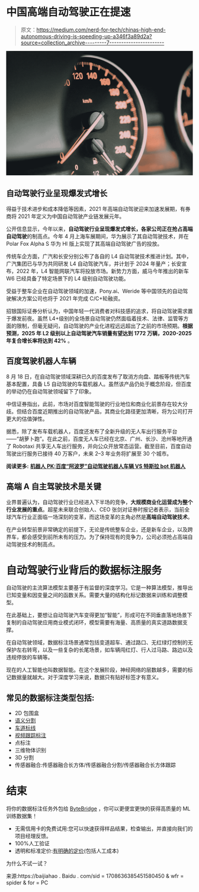 # 中国高端自动驾驶正在提速

> 原文：<https://medium.com/nerd-for-tech/chinas-high-end-autonomous-driving-is-speeding-up-a346f3a89d2a?source=collection_archive---------7----------------------->

![](img/5819fbb418dbf4b7a5280b2ed65ea745.png)

## **自动驾驶行业呈现爆发式增长**

得益于技术进步和成本降低等因素，2021 年高端自动驾驶迎来加速发展期，有券商将 2021 年定义为中国自动驾驶产业链发展元年。

公开信息显示，今年以来，**自动驾驶行业呈现爆发式增长，各家公司正在抢占高端自动驾驶**的制高点。今年 4 月上海车展期间，华为展示了其自动驾驶技术，并在 Polar Fox Alpha S 华为 HI 版上实现了其高端自动驾驶广告的投放。

传统车企方面，广汽和长安分别公布了各自的 L4 自动驾驶技术推进计划。其中，广汽集团已与华为共同研发 L4 自动驾驶汽车，并计划于 2024 年量产；长安宣布，2022 年，L4 智能网联汽车将投放市场。新势力方面，威马今年推出的新车 W6 已经具备了特定场景下的 L4 级别自动驾驶功能。

受益于整车企业在自动驾驶领域的加速，Pony.ai、Weride 等中国领先的自动驾驶解决方案公司也将于 2021 年完成 C/C+轮融资。

招银国际证券分析认为，中国年轻一代消费者对科技感的追求，将自动驾驶需求置于爆发前夜。虽然 L4+级别的全场景自动驾驶仍然面临着技术、法律、监管等方面的限制，但毫无疑问，自动驾驶的产业化进程远远超出了之前的市场预期。**根据预测，2025 年 L2 级别以上自动驾驶汽车销量有望达到 1772 万辆，2020-2025 年复合增长率将达到 42%** 。

## 百度驾驶机器人车辆

8 月 18 日，在自动驾驶领域深耕已久的百度发布了取消方向盘、踏板等传统汽车基本配置，具备 L5 自动驾驶的车载机器人。虽然该产品仍处于概念阶段，但百度的举动仍在自动驾驶领域留下了印象。

中信证券指出，此前，市场对百度智能驾驶的行业地位和商业化前景存在较大分歧。但结合百度近期推出的自动驾驶产品，其商业化路径更加清晰，将为公司打开更大的估值弹性。

据悉，除了发布车载机器人，百度还发布了全新升级的无人车出行服务平台——“胡萝卜跑”。在此之前，百度无人车已经在北京、广州、长沙、沧州等地开通了 Robotaxi 共享无人车出行服务，并向公众开放常态运营。截至目前，百度自动驾驶出行服务已接待 40 万客户，未来 2–3 年业务将扩展至 30 个城市。

**阅读更多:** [**机器人 PK:百度“阿波罗”自动驾驶机器人车辆 VS 特斯拉 bot 机器人**](https://tinyurl.com/rxzmxkb2)

## 高端 A **自主驾驶技术是关键**

业界普遍认为，自动驾驶行业已经进入下半场的竞争，**大规模商业化运营成为整个行业发展的重点**。超星未来联合创始人、CEO 张剑对证券时报记者表示，当前全球汽车行业正面临一场深刻的变革，而这场变革的主角必然是**高端自动驾驶技术**。

在产业转型前景非常确定的前提下，无论是传统整车企业，还是新车企业，以及跨界车，都会感受到前所未有的压力。为了保持现有的竞争力，公司必须抢占高端自动驾驶技术的制高点。

# 自动驾驶行业背后的数据标注服务

自动驾驶的主流算法模型主要基于有监督的深度学习。它是一种算法模型，推导出已知变量和因变量之间的函数关系。需要大量的结构化标记数据来训练和调整模型。

在此基础上，要想让自动驾驶汽车变得更加“智能”，形成可在不同垂直落地场景下复制的自动驾驶应用商业模式闭环，模型需要有海量、高质量的真实道路数据支撑。

在自动驾驶领域，数据标注场景通常包括变道超车、通过路口、无红绿灯控制的无保护左右转弯，以及一些复杂的长尾场景，如车辆闯红灯、行人过马路、路边以及违规停放的车辆等。

现在的人工智能也叫数据智能。在这个发展阶段，神经网络的层数越多，需要的标记数据量就越大。对于深度学习来说，数据只有贴好标签才有意义。

## 常见的数据标注类型包括:

*   2D 包围盒
*   [语义分割](https://tinyurl.com/48w576p7)
*   [车道标线](https://tinyurl.com/u7u4me)
*   [视频跟踪标注](http://tinyurl.com/wmu4yfhh)
*   点标注
*   三维物体识别
*   3D 分割
*   传感器融合:传感器融合长方体/传感器融合分割/传感器融合长方体跟踪

# 结束

将你的数据标注任务外包给 [ByteBridge](https://tinyurl.com/2p97s2rk) ，你可以更便宜更快的获得高质量的 ML 训练数据集！

*   无需信用卡的免费试用:您可以快速获得样品结果，检查输出，并直接向我们的项目经理反馈。
*   100%人工验证
*   透明和标准定价:[有明确的定价](https://www.bytebridge.io/#/?module=price)(包括人工成本)

为什么不试一试？

来源:https://baijiahao . Baidu . com/sid = 1708636385451580450 & wfr = spider & for = PC